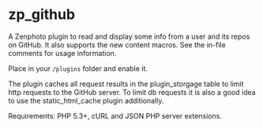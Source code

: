 zp_github
=========

A Zenphoto plugin to read and display some info from a user and its repos on GitHub. It also supports 
the new content macros. See the in-file comments for usage information.

Place in your `/plugins` folder and enable it.

The plugin caches all request results in the plugin_storgage table to limit http requests to the GitHub server. 
To limit db requests it is also a good idea to use the static_html_cache plugin additionally.

Requirements: PHP 5.3+, cURL and JSON PHP server extensions.
